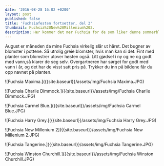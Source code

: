 ```yaml
---
date: '2016-08-28 16:02 +0200'
layout: post
published: false
title: 'Fuchsiafesten fortsetter, del 2'
thumbnail: Fuchsia%20New%20Millenium%202.
description: Her kommer det mer Fuchsia for de som liker denne sommerblomsten.
---
```


August er måneden da mine Fuchsia virkelig slår ut håret. Det bugner av blomster i pottene. Så utrolig greie blomster, hvis man kan si det. Fint med planter som blomstrer utover høsten også. Litt gjødsel i ny og ne og godt med vann,så klarer de seg selv. Overgartneren har sørget for godt med vann i år, og det har de visst satt pris på. Trykker du inn på bildene får du opp navnet på planten.

![Fuchsia Maxima.]({{site.baseurl}}/assets/img/Fuchsia Maxima.JPG)

![Fuchsia Charlie Dimmock.]({{site.baseurl}}/assets/img/Fuchsia Charlie Dimmock.JPG)

![Fuchsia Carmel Blue.]({{site.baseurl}}/assets/img/Fuchsia Carmel Blue.JPG)

<!--more-->

![Fuchsia Harry Grey.]({{site.baseurl}}/assets/img/Fuchsia Harry Grey.JPG)

![Fuchsia New Millenium 2]({{site.baseurl}}/assets/img/Fuchsia New Millenium 2.JPG)

![Fuchsia Tangerine.]({{site.baseurl}}/assets/img/Fuchsia Tangerine.JPG)

![Fuchsia Winston Churchill.]({{site.baseurl}}/assets/img/Fuchsia Winston Churchill.JPG)
